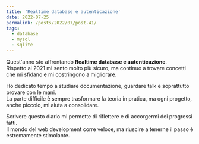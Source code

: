 ```yaml
---
title: 'Realtime database e autenticazione'
date: 2022-07-25
permalink: /posts/2022/07/post-41/
tags:
  - database
  - mysql
  - sqlite
---
```


Quest'anno sto affrontando **Realtime database e autenticazione**.  
Rispetto al 2021 mi sento molto più sicuro, ma continuo a trovare concetti che mi sfidano e mi costringono a migliorare.

Ho dedicato tempo a studiare documentazione, guardare talk e soprattutto provare con le mani.  
La parte difficile è sempre trasformare la teoria in pratica, ma ogni progetto, anche piccolo, mi aiuta a consolidare.

Scrivere questo diario mi permette di riflettere e di accorgermi dei progressi fatti.  
Il mondo del web development corre veloce, ma riuscire a tenerne il passo è estremamente stimolante.

